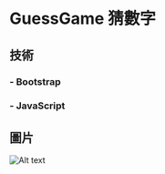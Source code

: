 # GuessGame 猜數字

## 技術
### - Bootstrap
### - JavaScript

## 圖片
![Alt text](https://github.com/gtenmac/GuessGame/blob/master/%E7%8C%9C%E6%95%B8%E5%AD%97.png)
